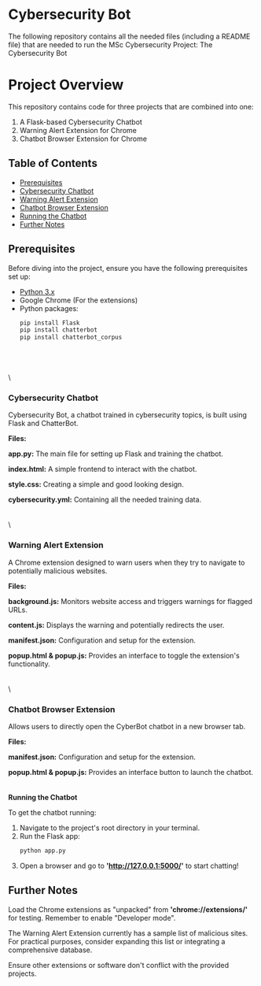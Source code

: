 # Cybersecurity Bot
The following repository contains all the needed files (including a README file) that are needed to run the MSc Cybersecurity Project: The Cybersecurity Bot

# Project Overview

This repository contains code for three projects that are combined into one:

1. A Flask-based Cybersecurity Chatbot
2. Warning Alert Extension for Chrome
3. Chatbot Browser Extension for Chrome

## Table of Contents

- [Prerequisites](#prerequisites)
- [Cybersecurity Chatbot](#cybersecurity-chatbot)
- [Warning Alert Extension](#warning-alert-extension)
- [Chatbot Browser Extension](#chatbot-browser-extension)
- [Running the Chatbot](#running-the-chatbot)
- [Further Notes](#further-notes)

## Prerequisites

Before diving into the project, ensure you have the following prerequisites set up:

- [Python 3.x](https://www.python.org/downloads/)
- Google Chrome (For the extensions)
- Python packages:
  ```bash
  pip install Flask
  pip install chatterbot
  pip install chatterbot_corpus
\
\
\
\

### Cybersecurity Chatbot

Cybersecurity Bot, a chatbot trained in cybersecurity topics, is built using Flask and ChatterBot.

**Files:**

**app.py:** The main file for setting up Flask and training the chatbot.

**index.html:** A simple frontend to interact with the chatbot.

**style.css:** Creating a simple and good looking design. 

**cybersecurity.yml:** Containing all the needed training data.
\
\
\
\

### Warning Alert Extension

A Chrome extension designed to warn users when they try to navigate to potentially malicious websites.

**Files:**

**background.js:** Monitors website access and triggers warnings for flagged URLs.

**content.js:** Displays the warning and potentially redirects the user.

**manifest.json:** Configuration and setup for the extension.

**popup.html & popup.js:** Provides an interface to toggle the extension's functionality.
\
\
\
\

### Chatbot Browser Extension

Allows users to directly open the CyberBot chatbot in a new browser tab.

**Files:**

**manifest.json:** Configuration and setup for the extension.

**popup.html & popup.js:** Provides an interface button to launch the chatbot.
\
\
\
**Running the Chatbot**

To get the chatbot running:

1. Navigate to the project's root directory in your terminal.
2. Run the Flask app:
   ```bash
   python app.py

3. Open a browser and go to **'http://127.0.0.1:5000/'** to start chatting!


## Further Notes

Load the Chrome extensions as "unpacked" from **'chrome://extensions/'** for testing. Remember to enable "Developer mode".

The Warning Alert Extension currently has a sample list of malicious sites. For practical purposes, consider expanding this list or integrating a comprehensive database.

Ensure other extensions or software don't conflict with the provided projects.

